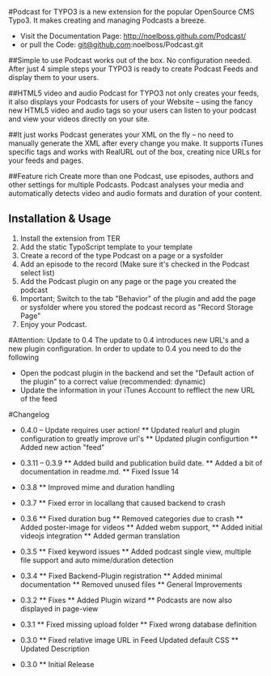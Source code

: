 #Podcast for TYPO3 is a new extension for the popular OpenSource CMS Typo3. 
It makes creating and managing Podcasts a breeze.

* Visit the Documentation Page: http://noelboss.github.com/Podcast/
* or pull the Code: git@github.com:noelboss/Podcast.git

##Simple to use
Podcast works out of the box. No configuration needed. After just 4 simple steps your TYPO3 is ready to create Podcast Feeds and display them to your users.

##HTML5 video and audio
Podcast for TYPO3 not only creates your feeds, it also displays your Podcasts for users of your Website – using the fancy new HTML5 video and audio tags so your users can listen to your podcast and view your videos directly on your site.

##It just works
Podcast generates your XML on the fly – no need to manually generate the XML after every change you make. It supports iTunes specific tags and works with RealURL out of the box, creating nice URLs for your feeds and pages.

##Feature rich
Create more than one Podcast, use episodes, authors and other settings for multiple Podcasts. Podcast analyses your media and automatically detects video and audio formats and duration of your content.

## Installation & Usage
1. Install the extension from TER
2. Add the static TypoScript template to your template
3. Create a record of the type Podcast on a page or a sysfolder
4. Add an episode to the record (Make sure it's checked in the Podcast select list)
5. Add the Podcast plugin on any page or the page you created the podcast
6. Important; Switch to the tab "Behavior" of the plugin and add the page or sysfolder where you stored the podcast record as "Record Storage Page"
7. Enjoy your Podcast.

#Attention: Update to 0.4
The update to 0.4 introduces new URL's and a new plugin configuration. In order to update to 0.4 you need to do the following

* Open the podcast plugin in the backend and set the "Default action of the plugin" to a correct value (recommended: dynamic)
* Update the information in your iTunes Account to refflect the new URL of the feed

#Changelog

* 0.4.0 – Update requires user action!
** Updated realurl and plugin configuration to greatly improve url's
** Updated plugin configurtion
** Added new action "feed"

* 0.3.11 – 0.3.9
** Added build and publication build date. 
** Added a bit of documentation in readme.md.
** Fixed Issue 14

* 0.3.8
** Improved mime and duration handling

* 0.3.7
** Fixed error in locallang that caused backend to crash

* 0.3.6
** Fixed duration bug
** Removed categories due to crash
** Added poster-image for videos
** Added webm support, 
** Added initial videojs integration
** Added german translation 

* 0.3.5
** Fixed keyword issues
** Added podcast single view, multiple file support and auto mime/duration detection

* 0.3.4
** Fixed Backend-Plugin registration
** Added minimal documentation
** Removed unused files
** General Improvements

* 0.3.2
** Fixes
** Added Plugin wizard
** Podcasts are now also displayed in page-view

* 0.3.1
** Fixed missing upload folder
** Fixed wrong database definition

* 0.3.0
** Fixed relative image URL in Feed Updated default CSS
** Updated Description

* 0.3.0
** Initial Release